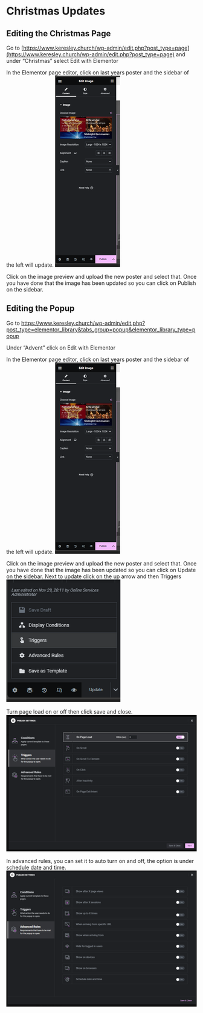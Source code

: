 # Christmas Updates
## Editing the Christmas Page
Go to [https://www.keresley.church/wp-admin/edit.php?post_type=page](https://www.keresley.church/wp-admin/edit.php?post_type=page) and under “Christmas” select Edit with Elementor 

In the Elementor page editor, click on last years poster and the sidebar of the left will update. 
![Elementor Sidebar](sidebar.png)

Click on the image preview and upload the new poster and select that. Once you have done that the image has been updated so you can click on Publish on the sidebar. 

## Editing the Popup
Go to https://www.keresley.church/wp-admin/edit.php?post_type=elementor_library&tabs_group=popup&elementor_library_type=popup

Under “Advent” click on Edit with Elementor

In the Elementor page editor, click on last years poster and the sidebar of the left will update.
![Elementor Sidebar](sidebar.png)

Click on the image preview and upload the new poster and select that. Once you have done that the image has been updated so you can click on Update on the sidebar.
Next to update click on the up arrow and then Triggers
![Elementor Pop-Up Triggers Screen](triggers.png)

Turn page load on or off then click save and close.
![Elementor Pop-Up Triggers Screen](on-page-load.png)

In advanced rules, you can set it to auto turn on and off, the option is under schedule date and time.
![Elementor Pop-Up Advanced Rules Screen](advanced-rules.png)